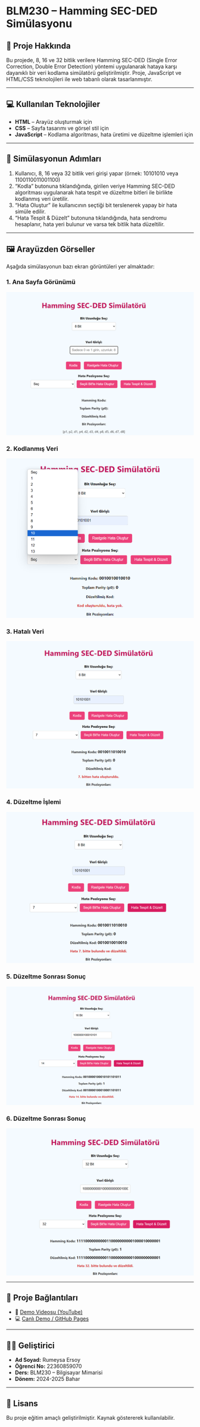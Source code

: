 # BLM230 – Hamming SEC-DED Simülasyonu

## 📌 Proje Hakkında

Bu projede, 8, 16 ve 32 bitlik verilere Hamming SEC-DED (Single Error Correction, Double Error Detection) yöntemi uygulanarak hataya karşı dayanıklı bir veri kodlama simülatörü geliştirilmiştir. Proje, JavaScript ve HTML/CSS teknolojileri ile web tabanlı olarak tasarlanmıştır.

---

## 💻 Kullanılan Teknolojiler

- **HTML** – Arayüz oluşturmak için  
- **CSS** – Sayfa tasarımı ve görsel stil için  
- **JavaScript** – Kodlama algoritması, hata üretimi ve düzeltme işlemleri için  

---

## 🔄 Simülasyonun Adımları

1. Kullanıcı, 8, 16 veya 32 bitlik veri girişi yapar (örnek: 10101010 veya 1100110011001100)
2. “Kodla” butonuna tıklandığında, girilen veriye Hamming SEC-DED algoritması uygulanarak hata tespit ve düzeltme bitleri ile birlikte kodlanmış veri üretilir.
3. “Hata Oluştur” ile kullanıcının seçtiği bit terslenerek yapay bir hata simüle edilir.
4. “Hata Tespit & Düzelt” butonuna tıklandığında, hata sendromu hesaplanır, hata yeri bulunur ve varsa tek bitlik hata düzeltilir.
---

## 🖼️ Arayüzden Görseller

Aşağıda simülasyonun bazı ekran görüntüleri yer almaktadır:

### 1. Ana Sayfa Görünümü
![Ana Sayfa](resimler/foto1.png)

### 2. Kodlanmış Veri
![Kodlanmış Veri](resimler/foto2.png)

### 3. Hatalı Veri
![Hatalı Veri](resimler/foto3.png)

### 4. Düzeltme İşlemi
![Düzeltme 1](resimler/foto4.png)

### 5. Düzeltme Sonrası Sonuç
![Düzeltme 2](resimler/foto5.png)

### 6. Düzeltme Sonrası Sonuç
![Düzeltme 2](resimler/foto6.png)

  
---

## 🔗 Proje Bağlantıları

- 🎥 [Demo Videosu (YouTube)](https://www.youtube.com/watch?v=a_TyuVLf-qw)
- 💻 [Canlı Demo / GitHub Pages](https://rumeysaersoyy.github.io/hamming-sec-ded)

---

## 👩‍💻 Geliştirici

- **Ad Soyad:** Rumeysa Ersoy  
- **Öğrenci No:** 22360859070  
- **Ders:** BLM230 – Bilgisayar Mimarisi  
- **Dönem:** 2024-2025 Bahar  

---

## 📃 Lisans

Bu proje eğitim amaçlı geliştirilmiştir. Kaynak göstererek kullanılabilir.
